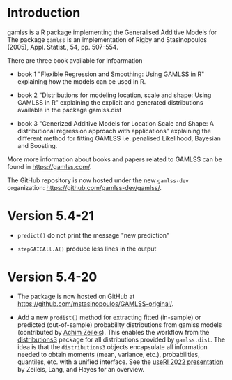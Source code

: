 # Introduction

gamlss is a R package implementing the Generalised Additive Models for
 The package `gamlss` is an implementation of  Rigby and Stasinopoulos (2005),  Appl. Statist., 54,  pp. 507-554.

There are three book available for infoarmation 

* book 1 
"Flexible Regression and Smoothing: Using GAMLSS in R" 
explaining how the models can be used in R.

* book 2 
"Distributions for modeling location, scale and shape: Using GAMLSS in R" 
explaining the explicit and generated distributions available in the 
package gamlss.dist  

* book 3 
"Generized Additive Models for Location Scale and Shape: A distributional 
regression  approach with applications" 
explaining the different method for fitting GAMLSS i.e. penalised Likelihood, Bayesian and Boosting.  
 
More more information about books and papers related to GAMLSS can be found in
<https://gamlss.com/>.
 
 
The GitHub repository is now hosted under the new `gamlss-dev` organization:
  <https://github.com/gamlss-dev/gamlss/>.


# Version 5.4-21

* `predict()` do not  print the message "new prediction"

* `stepGAICAll.A()` produce less lines in the output 




# Version 5.4-20

* The package is now hosted on GitHub at
  <https://github.com/mstasinopoulos/GAMLSS-original/>.

* Add a new `prodist()` method for extracting fitted (in-sample) or predicted
  (out-of-sample) probability distributions from gamlss models (contributed by
  [Achim Zeileis](https://www.zeileis.org/)). This enables the workflow from the
  [distributions3](https://CRAN.R-project.org/package=distributions3) package for all
  distributions provided by `gamlss.dist`. The idea is that the `distributions3`
  objects encapsulate all information needed to obtain moments (mean, variance,
  etc.), probabilities, quantiles, etc. with a unified interface. See the
  [useR! 2022 presentation](https://www.zeileis.org/news/user2022/) by
  Zeileis, Lang, and Hayes for an overview.
